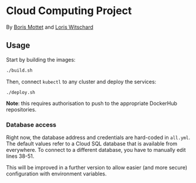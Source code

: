 # Cloud Computing Project

By [Boris Mottet](https://gitlab.com/Risbobo) and [Loris Witschard](https://gitlab.com/loriswit)

## Usage

Start by building the images:
```sh
./build.sh
```

Then, connect `kubectl` to any cluster and deploy the services:
```shell
./deploy.sh
```

**Note**: this requires authorisation to push to the appropriate DockerHub repositories.

### Database access

Right now, the database address and credentials are hard-coded in `all.yml`. The default values refer to a Cloud SQL database that is available from everywhere. To connect to a different database, you have to manually edit lines 38-51.

This will be improved in a further version to allow easier (and more secure) configuration with environment variables.
